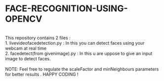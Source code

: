 # FACE-RECOGNITION-USING-OPENCV 
<br>
This repository contains 2 files :<br>
1. livevideofacedetection.py : In this you can detect faces using your webcam at real time <br>
2. facedetect(from givenimage).py : In this u are uppose to give an input image to detect faces.
 <br>
 <br>
NOTE: Feel free to regulate the scaleFactor and minNeighbours parameters for better results .
HAPPY CODING !
